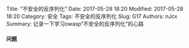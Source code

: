 Title: “不安全的反序列化”
Date: 2017-05-28 18:20
Modified: 2017-05-28 18:20
Category: 安全
Tags: 不安全的反序列化
Slug: G17
Authors: nJcx
Summary: 记录一下学习owasp“不安全的反序列化”的心路

#### 问题
